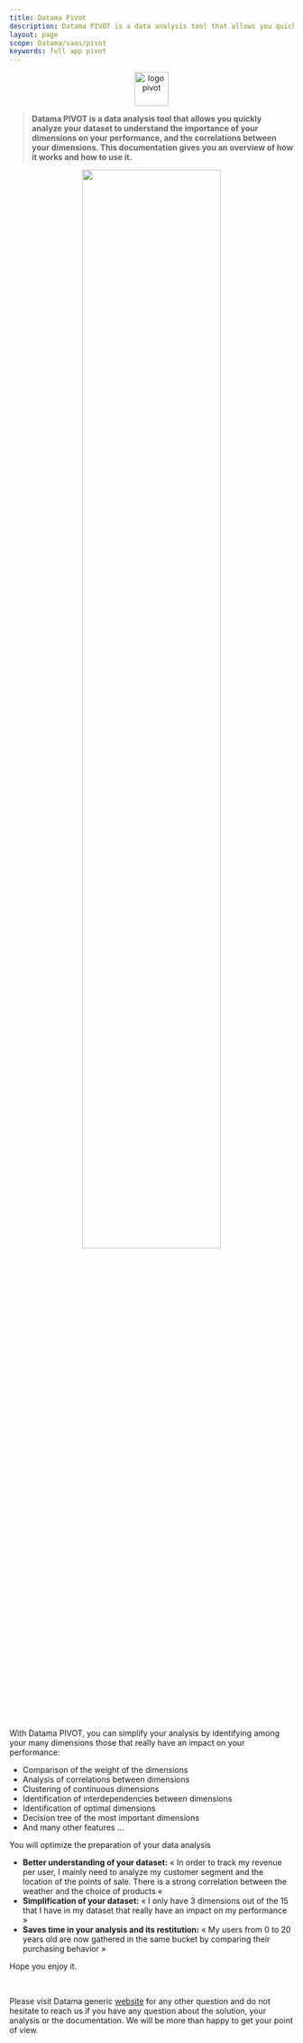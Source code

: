```yaml
---
title: Datama Pivot
description: Datama PIVOT is a data analysis tool that allows you quickly analyze your dataset to understand the importance of your dimensions on your performance, and the correlations between your dimensions.
layout: page
scope: Datama/saas/pivot
keywords: full app pivot
---
```


<center><img src="{{site.url}}/{{site.baseurl}}/core_app/new/images/Pivot_icon.jpg " alt="logo pivot" style="height:60px;"/></center>

> **Datama PIVOT is a data analysis tool that allows you quickly analyze your dataset to understand the importance of your dimensions on your performance, and the correlations between your dimensions. This documentation gives you an overview of how it works and how to use it.**

<center><img style="width:70%;" src="{{site.url}}/{{site.baseurl}}/core_app/new/pivot/images/pivot_interface.png"/></center>
<br>

With Datama PIVOT, you can simplify your analysis by identifying among your many dimensions those that really have an impact on your performance:

* Comparison of the weight of the dimensions
* Analysis of correlations between dimensions
* Clustering of continuous dimensions
* Identification of interdependencies between dimensions
* Identification of optimal dimensions
* Decision tree of the most important dimensions
* And many other features …

You will optimize the preparation of your data analysis

* **Better understanding of your dataset:** « In order to track my revenue per user, I mainly need to analyze my customer segment and the location of the points of sale. There is a strong correlation between the weather and the choice of products «
* **Simplification of your dataset:** « I only have 3 dimensions out of the 15 that I have in my dataset that really have an impact on my performance »
* **Saves time in your analysis and its restitution:** « My users from 0 to 20 years old are now gathered in the same bucket by comparing their purchasing behavior »

Hope you enjoy it.

<br>

Please visit Datama generic [website](https://Datama.fr/lets-talk/) for any other question and do not hesitate to reach us if you have any question about the solution, your analysis or the documentation. We will be more than happy to get your point of view.
